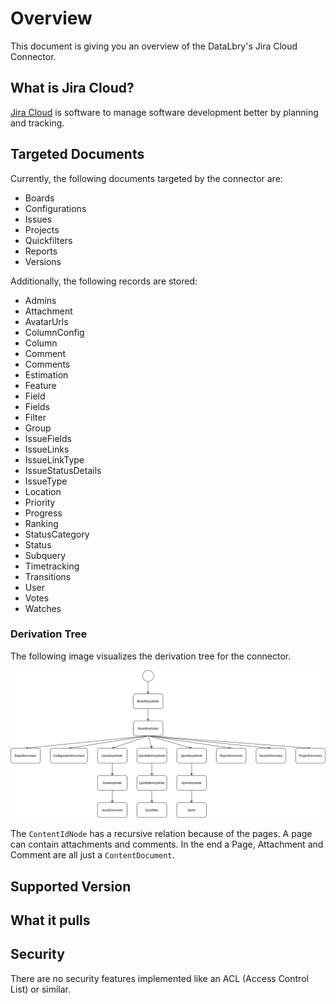 # Overview

This document is giving you an overview of the DataLbry's Jira Cloud Connector.

## What is Jira Cloud?

[Jira Cloud](https://www.atlassian.com/software/jira) is software to manage software development better by planning and tracking.

## Targeted Documents

Currently, the following documents targeted by the connector are:

- Boards
- Configurations
- Issues
- Projects
- Quickfilters
- Reports
- Versions

Additionally, the following records are stored:

- Admins
- Attachment
- AvatarUrls
- ColumnConfig
- Column
- Comment
- Comments
- Estimation
- Feature
- Field
- Fields
- Filter
- Group
- IssueFields
- IssueLinks
- IssueLinkType
- IssueStatusDetails
- IssueType
- Location
- Priority
- Progress
- Ranking
- StatusCategory
- Status
- Subquery
- Timetracking
- Transitions
- User
- Votes
- Watches

### Derivation Tree

The following image visualizes the derivation tree for the connector.

![derivation-tree](img/derivation-tree.png)

The `ContentIdNode` has a recursive relation because of the pages. A page can contain attachments and comments. In the end a Page, Attachment and Comment are all just a `ContentDocument`.

## Supported Version

## What it pulls

## Security

There are no security features implemented like an ACL (Access Control List) or similar.



